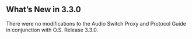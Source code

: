 ## What’s New in 3.3.0

There were no modifications to the Audio Switch Proxy and Protocol Guide in conjunction with O.S. Release 3.3.0.